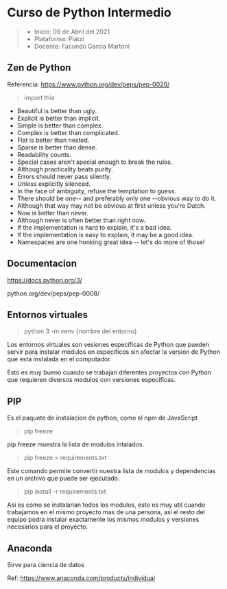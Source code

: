 # Curso de Python Intermedio
> - Inicio: 09 de Abril del 2021 
> - Plataforma: Platzi 
> - Docente: Facundo Garcia Martoni

## Zen de Python
Referencia: https://www.python.org/dev/peps/pep-0020/

> import this

- Beautiful is better than ugly.
- Explicit is better than implicit.
- Simple is better than complex.
- Complex is better than complicated.
- Flat is better than nested.
- Sparse is better than dense.
- Readability counts.
- Special cases aren't special enough to break the rules.
- Although practicality beats purity.
- Errors should never pass silently.
- Unless explicitly silenced.
- In the face of ambiguity, refuse the temptation to guess.
- There should be one-- and preferably only one --obvious way to do it.
- Although that way may not be obvious at first unless you're Dutch.
- Now is better than never.
- Although never is often better than *right* now.
- If the implementation is hard to explain, it's a bad idea.
- If the implementation is easy to explain, it may be a good idea.
- Namespaces are one honking great idea -- let's do more of those!

## Documentacion
https://docs.python.org/3/

python.org/dev/peps/pep-0008/

## Entornos virtuales
> python 3 -m venv {nombre del entorno}

Los entornos virtuales son vesiones especificas de Python que pueden servir para instalar modulos en especificos sin afectar la version de Python que esta instalada en el computador.

Esto es muy bueno cuando se trabajan diferentes proyectos con Python que requieren diversos modulos con versiones especificas.

## PIP
Es el paquete de instalacion de python, como el npm de JavaScript
> pip freeze 

pip freeze muestra la lista de modulos intalados.

> pip freeze > requirements.txt

Este comando permite convertir nuestra lista de modulos y dependencias en un archivo que puede ser ejecutado.

> pip install -r requirements.txt

Asi es como se instalarian todos los modulos, esto es muy util cuando trabajamos en el mismo proyecto mas de una persona, asi el resto del equipo podra instalar exactamente los mismos modulos y versiones necesarios para el proyecto.

## Anaconda
Sirve para ciencia de datos

Ref: https://www.anaconda.com/products/individual